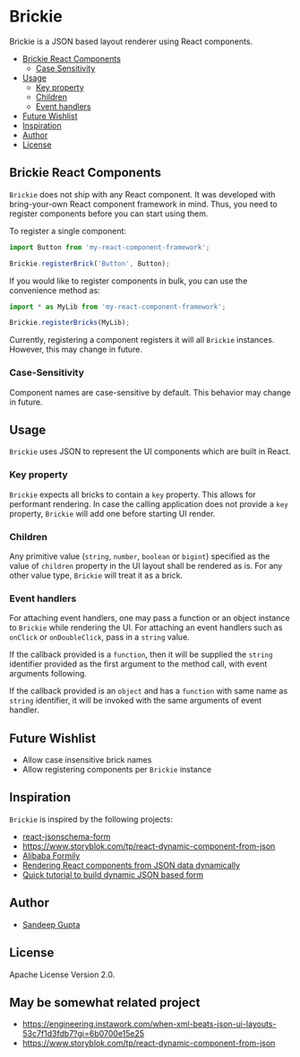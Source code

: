 # Brickie

Brickie is a JSON based layout renderer using React
components.

* [Brickie React Components](#brickie-react-components)
  * [Case Sensitivity](#case-sensitivity)
* [Usage](#usage)
  * [Key property](#key-property)
  * [Children](#children)
  * [Event handlers](#event-handlers)
* [Future Wishlist](#future-wishlist)
* [Inspiration](#inspiration)
* [Author](#author)
* [License](#license)

## Brickie React Components

`Brickie` does not ship with any React component. It was developed
with bring-your-own React component framework in mind. Thus, you
need to register components before you can start using them.

To register a single component:

```js
import Button from 'my-react-component-framework';

Brickie.registerBrick('Button', Button);
```

If you would like to register components in bulk, you can use
the convenience method as:

```js
import * as MyLib from 'my-react-component-framework';

Brickie.registerBricks(MyLib);
```

Currently, registering a component registers it will all
`Brickie` instances. However, this may change in future.

### Case-Sensitivity

Component names are case-sensitive by default. This behavior
may change in future.

## Usage

`Brickie` uses JSON to represent the UI components which are
built in React. 

### Key property

`Brickie` expects all bricks to contain a `key` property. This
allows for performant rendering. In case the calling application
does not provide a `key` property, `Brickie` will add one before
starting UI render.

### Children

Any primitive value (`string`, `number`, `boolean` or `bigint`)
specified as the value of `children` property in the UI layout
shall be rendered as is. For any other value type, `Brickie` will 
treat it as a brick.

### Event handlers

For attaching event handlers, one may pass a function or an object
instance to `Brickie` while rendering the UI. For attaching an
event handlers such as `onClick` or `onDoubleClick`, pass in a
`string` value.

If the callback provided is a `function`, then it will be supplied
the `string` identifier provided as the first argument to the method
call, with event arguments following.

If the callback provided is an `object` and has a `function` with
same name as `string` identifier, it will be invoked with the same
arguments of event handler.

## Future Wishlist

* Allow case insensitive brick names
* Allow registering components per `Brickie` instance

## Inspiration

`Brickie` is inspired by the following projects:

* [react-jsonschema-form](https://mozilla-services.github.io/react-jsonschema-form/)
* https://www.storyblok.com/tp/react-dynamic-component-from-json
* [Alibaba Formily](https://github.com/alibaba/formily)
* [Rendering React components from JSON data dynamically](https://stackoverflow.com/questions/48402815/rendering-react-components-from-json-data-dynamically)
* [Quick tutorial to build dynamic JSON based form](https://codeburst.io/reactjs-a-quick-tutorial-to-build-dynamic-json-based-form-a4768b3151c0)

## Author

* [Sandeep Gupta](https://sangupta.com)

## License

Apache License Version 2.0.

## May be somewhat related project

* https://engineering.instawork.com/when-xml-beats-json-ui-layouts-53c7f1d3fdb7?gi=6b0700e15e25
* https://www.storyblok.com/tp/react-dynamic-component-from-json
